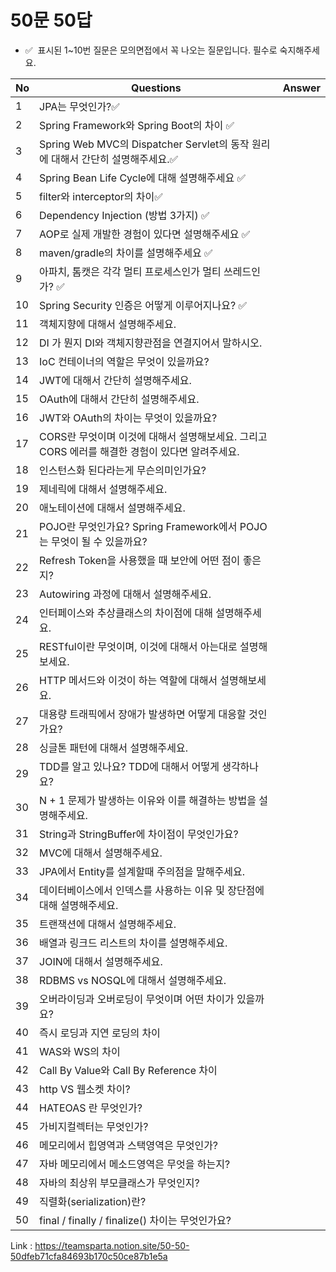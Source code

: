 <h1>50문 50답</h1>

- ✅  표시된 1~10번 질문은 모의면접에서 꼭 나오는 질문입니다. 필수로 숙지해주세요.

| No | Questions | Answer |
| --- | --- | --- |
| 1 | JPA는 무엇인가?✅ |  |
| 2 | Spring Framework와 Spring Boot의 차이 ✅ |  |
| 3 | Spring Web MVC의 Dispatcher Servlet의 동작 원리에 대해서 간단히 설명해주세요.✅ |  |
| 4 | Spring Bean Life Cycle에 대해 설명해주세요 ✅ |  |
| 5 | filter와 interceptor의 차이✅ |  |
| 6 | Dependency Injection (방법 3가지) ✅ |  |
| 7 | AOP로 실제 개발한 경험이 있다면 설명해주세요  ✅ |  |
| 8 | maven/gradle의 차이를 설명해주세요 ✅ |  |
| 9 | 아파치, 톰캣은 각각 멀티 프로세스인가 멀티 쓰레드인가? ✅ |  |
| 10 | Spring Security 인증은 어떻게 이루어지나요? ✅ |  |
| 11 | 객체지향에 대해서 설명해주세요. |  |
| 12 | DI 가 뭔지 DI와 객체지향관점을 연결지어서 말하시오. |  |
| 13 | IoC 컨테이너의 역할은 무엇이 있을까요? |  |
| 14 | JWT에 대해서 간단히 설명해주세요. |  |
| 15 | OAuth에 대해서 간단히 설명해주세요. |  |
| 16 | JWT와 OAuth의 차이는 무엇이 있을까요? |  |
| 17 | CORS란 무엇이며 이것에 대해서 설명해보세요. 그리고 CORS 에러를 해결한 경험이 있다면 알려주세요. |  |
| 18 | 인스턴스화 된다라는게 무슨의미인가요? |  |
| 19 | 제네릭에 대해서 설명해주세요. |  |
| 20 | 애노테이션에 대해서 설명해주세요. |  |
| 21 | POJO란 무엇인가요? Spring Framework에서 POJO는 무엇이 될 수 있을까요? |  |
| 22 | Refresh Token을 사용했을 때 보안에 어떤 점이 좋은지? |  |
| 23 | Autowiring 과정에 대해서 설명해주세요. |  |
| 24 | 인터페이스와 추상클래스의 차이점에 대해 설명해주세요. |  |
| 25 | RESTful이란 무엇이며, 이것에 대해서 아는대로 설명해보세요. |  |
| 26 | HTTP 메서드와 이것이 하는 역할에 대해서 설명해보세요. |  |
| 27 | 대용량 트래픽에서 장애가 발생하면 어떻게 대응할 것인가요? |  |
| 28 | 싱글톤 패턴에 대해서 설명해주세요. |  |
| 29 | TDD를 알고 있나요? TDD에 대해서 어떻게 생각하나요? |  |
| 30 | N + 1 문제가 발생하는 이유와 이를 해결하는 방법을 설명해주세요. |  |
| 31 | String과 StringBuffer에 차이점이 무엇인가요? |  |
| 32 | MVC에 대해서 설명해주세요. |  |
| 33 | JPA에서 Entity를 설계할때 주의점을 말해주세요. |  |
| 34 | 데이터베이스에서 인덱스를 사용하는 이유 및 장단점에 대해 설명해주세요. |  |
| 35 | 트랜잭션에 대해서 설명해주세요. |  |
| 36 | 배열과 링크드 리스트의 차이를 설명해주세요. |  |
| 37 | JOIN에 대해서 설명해주세요. |  |
| 38 | RDBMS vs NOSQL에 대해서 설명해주세요. |  |
| 39 | 오버라이딩과 오버로딩이 무엇이며 어떤 차이가 있을까요? |  |
| 40 | 즉시 로딩과 지연 로딩의 차이 |  |
| 41 | WAS와 WS의 차이 |  |
| 42 | Call By Value와 Call By Reference 차이 |  |
| 43 | http VS 웹소켓 차이? |  |
| 44 | HATEOAS 란 무엇인가? |  |
| 45 | 가비지컬렉터는 무엇인가? |  |
| 46 | 메모리에서 힙영역과 스택영역은 무엇인가? |  |
| 47 | 자바 메모리에서 메소드영역은 무엇을 하는지? |  |
| 48 | 자바의 최상위 부모클래스가 무엇인지? |  |
| 49 | 직렬화(serialization)란? |  |
| 50 | final / finally / finalize() 차이는 무엇인가요? |  |


Link : https://teamsparta.notion.site/50-50-50dfeb71cfa84693b170c50ce87b1e5a
